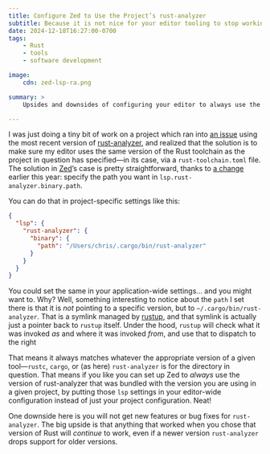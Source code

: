 ```yaml
---
title: Configure Zed to Use the Project’s rust-analyzer
subtitle: Because it is not nice for your editor tooling to stop working!
date: 2024-12-18T16:27:00-0700
tags:
    - Rust
    - tools
    - software development

image:
    cdn: zed-lsp-ra.png

summary: >
    Upsides and downsides of configuring your editor to always use the version of rust-analyzer which came with the version of Rust you are using.

---
```


I was just doing a tiny bit of work on a project which ran into [an issue][issue] using the most recent version of [rust-analyzer][ra], and realized that the solution is to make sure my editor uses the same version of the Rust toolchain as the project in question has specified—in its case, via a `rust-toolchain.toml` file. The solution in [Zed][zed]’s case is pretty straightforward, thanks to [a change][pr] earlier this year: specify the path you want in `lsp.rust-analyzer.binary.path`.

[issue]: https://github.com/rust-lang/rust-analyzer/issues/18705
[ra]: https://rust-analyzer.github.io
[zed]: https://zed.dev
[pr]: https://github.com/zed-industries/zed/pull/9293

You can do that in project-specific settings like this:

```json
{
  "lsp": {
    "rust-analyzer": {
      "binary": {
        "path": "/Users/chris/.cargo/bin/rust-analyzer"
      }
    }
  }
}
```

You could set the same in your application-wide settings… and you might want to. Why? Well, something interesting to notice about the `path` I set there is that it is *not* pointing to a specific version, but to `~/.cargo/bin/rust-analyzer`. That is a symlink managed by [rustup][rustup], and that symlink is actually just a pointer back to `rustup` itself. Under the hood, `rustup` will check what it was invoked *as* and where it was invoked *from*, and use that to dispatch to the right

[rustup]: https://rustup.rs

That means it always matches whatever the appropriate version of a given tool—`rustc`, `cargo`, or (as here) `rust-analyzer` is for the directory in question. That means if you like you can set up Zed to *always* use the version of rust-analyzer that was bundled with the version you are using in a given project, by putting those `lsp` settings in your editor-wide configuration instead of just your project configuration. Neat!

One downside here is you will not get new features or bug fixes for `rust-analyzer`. The big upside is that anything that worked when you chose that version of Rust will *continue* to work, even if a newer version `rust-analyzer` drops support for older versions.
